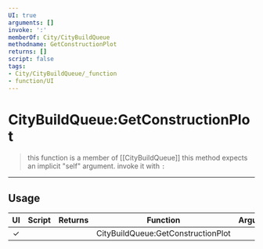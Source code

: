 ```yaml
---
UI: true
arguments: []
invoke: ':'
memberOf: City/CityBuildQueue
methodname: GetConstructionPlot
returns: []
script: false
tags:
- City/CityBuildQueue/_function
- function/UI
---
```

# CityBuildQueue:GetConstructionPlot
> this function is a member of [[CityBuildQueue]]
> this method expects an implicit "self" argument. invoke it with `:`
-----
## Usage
|  UI | Script | Returns | Function | Arguments |
|:---:|:------:|-------:|:--------:|:---------|
|✓| ||CityBuildQueue:GetConstructionPlot||
